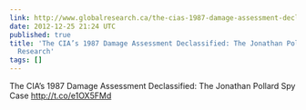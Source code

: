 ```yaml
---
link: http://www.globalresearch.ca/the-cias-1987-damage-assessment-declassified-the-jonathan-pollard-spy-case/5316208
date: 2012-12-25 21:24 UTC
published: true
title: 'The CIA’s 1987 Damage Assessment Declassified: The Jonathan Pollard Spy Case   |  Global
  Research'
tags: []
---
```


The CIA’s 1987 Damage Assessment Declassified: The Jonathan Pollard Spy Case   http://t.co/e1OX5FMd
